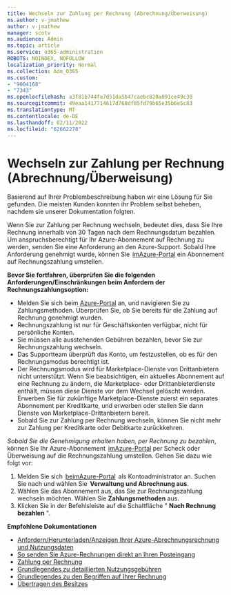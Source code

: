 ```yaml
---
title: Wechseln zur Zahlung per Rechnung (Abrechnung/Überweisung)
ms.author: v-jmathew
author: v-jmathew
manager: scotv
ms.audience: Admin
ms.topic: article
ms.service: o365-administration
ROBOTS: NOINDEX, NOFOLLOW
localization_priority: Normal
ms.collection: Adm_O365
ms.custom:
- "9004168"
- "7343"
ms.openlocfilehash: a3f81b744fa7d51da5b47caebc820a091ce49c30
ms.sourcegitcommit: 49eaa1417714617d768df85fd79b65e35b6e5c83
ms.translationtype: MT
ms.contentlocale: de-DE
ms.lasthandoff: 02/11/2022
ms.locfileid: "62662278"
---
```

# <a name="switch-to-pay-by-invoice-chequewire-transfer"></a>Wechseln zur Zahlung per Rechnung (Abrechnung/Überweisung)

Basierend auf Ihrer Problembeschreibung haben wir eine Lösung für Sie gefunden. Die meisten Kunden konnten ihr Problem selbst beheben, nachdem sie unserer Dokumentation folgten.

Wenn Sie zur Zahlung per Rechnung wechseln, bedeutet dies, dass Sie Ihre Rechnung innerhalb von 30 Tagen nach dem Rechnungsdatum bezahlen. Um anspruchsberechtigt für Ihr Azure-Abonnement auf Rechnung zu werden, senden Sie eine Anforderung an den Azure-Support. Sobald Ihre Anforderung genehmigt wurde, können Sie  [imAzure-Portal](https://portal.azure.com/) ein Abonnement auf Rechnungszahlung umstellen.

**Bevor Sie fortfahren, überprüfen Sie die folgenden Anforderungen/Einschränkungen beim Anfordern der Rechnungszahlungsoption:**

- Melden Sie sich beim [Azure-Portal](https://portal.azure.com/) an, und navigieren Sie zu Zahlungsmethoden. Überprüfen Sie, ob Sie bereits für die Zahlung auf Rechnung genehmigt wurden.
- Rechnungszahlung ist nur für Geschäftskonten verfügbar, nicht für persönliche Konten.
- Sie müssen alle ausstehenden Gebühren bezahlen, bevor Sie zur Rechnungszahlung wechseln.
- Das Supportteam überprüft das Konto, um festzustellen, ob es für den Rechnungsmodus berechtigt ist.
- Der Rechnungsmodus wird für Marketplace-Dienste von Drittanbietern nicht unterstützt. Wenn Sie beabsichtigen, ein aktuelles Abonnement auf eine Rechnung zu ändern, die Marketplace- oder Drittanbieterdienste enthält, müssen diese Dienste vor dem Wechsel gelöscht werden. Erwerben Sie für zukünftige Marketplace-Dienste zuerst ein separates Abonnement per Kreditkarte, und erwerben oder stellen Sie dann Dienste von Marketplace-Drittanbietern bereit.
- Sobald Sie zur Zahlung per Rechnung wechseln, können Sie nicht mehr zur Zahlung per Kreditkarte oder Debitkarte zurückkehren.

*Sobald Sie die Genehmigung erhalten haben, per Rechnung zu bezahlen*, können Sie Ihr Azure-Abonnement  [imAzure-Portal](https://portal.azure.com/) per Scheck oder Überweisung auf die Rechnungszahlung umstellen.
Gehen Sie dazu wie folgt vor:

1. Melden Sie sich  [beimAzure-Portal](https://portal.azure.com/)  als Kontoadministrator an. Suchen Sie nach und wählen Sie  **Verwaltung und Abrechnung aus**.
2. Wählen Sie das Abonnement aus, das Sie zur Rechnungszahlung wechseln möchten. Wählen Sie **Zahlungsmethoden** aus.
3. Klicken Sie in der Befehlsleiste auf die Schaltfläche " **Nach Rechnung bezahlen** ".

**Empfohlene Dokumentationen**

- [Anfordern/Herunterladen/Anzeigen Ihrer Azure-Abrechnungsrechnung und Nutzungsdaten](https://docs.microsoft.com/azure/billing/billing-download-azure-invoice-daily-usage-date)
- [So senden Sie Azure-Rechnungen direkt an Ihren Posteingang](https://docs.microsoft.com/azure/billing/billing-download-azure-invoice-daily-usage-date)
- [Zahlung per Rechnung](https://docs.microsoft.com/azure/billing/billing-how-to-pay-by-invoice)
- [Grundlegendes zu detaillierten Nutzungsgebühren](https://docs.microsoft.com/azure/billing/billing-understand-your-bill)
- [Grundlegendes zu den Begriffen auf Ihrer Rechnung](https://docs.microsoft.com/azure/billing/billing-understand-your-invoice)
- [Übertragen des Besitzes](https://docs.microsoft.com/azure/billing/billing-subscription-transfer)
